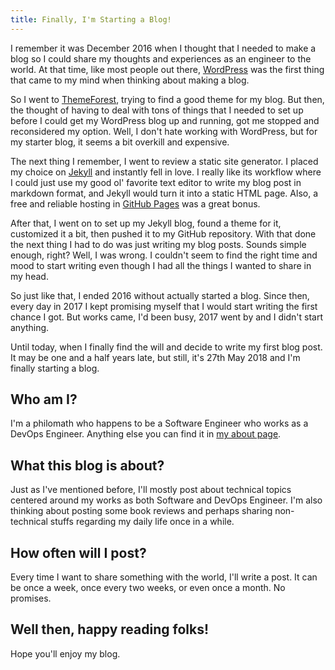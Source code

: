```yaml
---
title: Finally, I'm Starting a Blog!
---
```


I remember it was December 2016 when I thought that I needed to make a blog so I could share my thoughts and experiences as an engineer to the world. At that time, like most people out there, [WordPress](https://wordpress.org/) was the first thing that came to my mind when thinking about making a blog.

So I went to [ThemeForest](https://themeforest.net/), trying to find a good theme for my blog. But then, the thought of having to deal with tons of things that I needed to set up before I could get my WordPress blog up and running, got me stopped and reconsidered my option. Well, I don't hate working with WordPress, but for my starter blog, it seems a bit overkill and expensive.

The next thing I remember, I went to review a static site generator. I placed my choice on [Jekyll](https://jekyllrb.com/) and instantly fell in love. I really like its workflow where I could just use my good ol' favorite text editor to write my blog post in markdown format, and Jekyll would turn it into a static HTML page. Also, a free and reliable hosting in [GitHub Pages](https://pages.github.com/) was a great bonus.

After that, I went on to set up my Jekyll blog, found a theme for it, customized it a bit, then pushed it to my GitHub repository. With that done the next thing I had to do was just writing my blog posts. Sounds simple enough, right? Well, I was wrong. I couldn't seem to find the right time and mood to start writing even though I had all the things I wanted to share in my head.

So just like that, I ended 2016 without actually started a blog. Since then, every day in 2017 I kept promising myself that I would start writing the first chance I got. But works came, I'd been busy, 2017 went by and I didn't start anything.

Until today, when I finally find the will and decide to write my first blog post. It may be one and a half years late, but still, it's 27th May 2018 and I'm finally starting a blog.

## Who am I?

I'm a philomath who happens to be a Software Engineer who works as a DevOps Engineer. Anything else you can find it in [my about page](/about/).

## What this blog is about?

Just as I've mentioned before, I'll mostly post about technical topics centered around my works as both Software and DevOps Engineer. I'm also thinking about posting some book reviews and perhaps sharing non-technical stuffs regarding my daily life once in a while.

## How often will I post?

Every time I want to share something with the world, I'll write a post. It can be once a week, once every two weeks, or even once a month. No promises.

## Well then, happy reading folks!

Hope you'll enjoy my blog.
